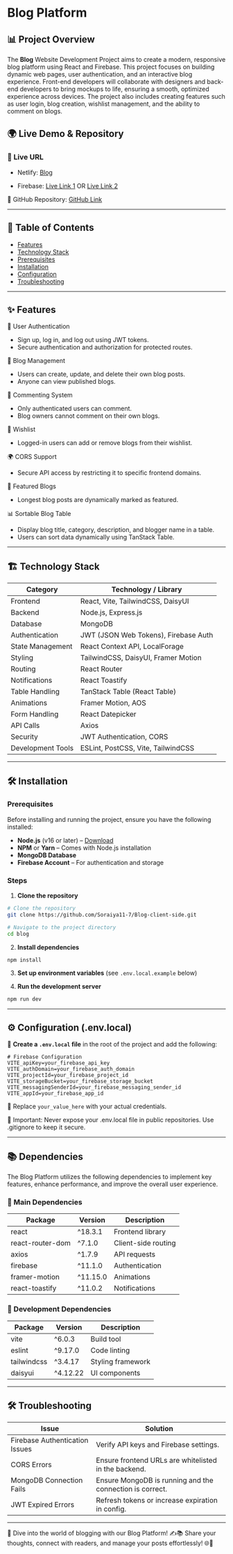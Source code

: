 # Blog Platform 

## 📊  Project Overview


The **Blog** Website Development Project aims to create a modern, responsive blog platform using React and Firebase. This project focuses on building dynamic web pages, user authentication, and an interactive blog experience. Front-end developers will collaborate with designers and back-end developers to bring mockups to life, ensuring a smooth, optimized experience across devices. The project also includes creating features such as user login, blog creation, wishlist management, and the ability to comment on blogs.

## 🌍 Live Demo & Repository

### 🚀 Live URL

   - Netlify: [Blog ](https://classy-crostata-0cf8d9.netlify.app/)

   - Firebase: [Live Link 1](https://simple-firebase-6b2b7.firebaseapp.com/) OR [Live Link 2](https://simple-firebase-6b2b7.web.app/)

🔗 GitHub Repository: [GitHub Link](https://github.com/Soraiya11-7/Blog-client-side)


---

## 📖 Table of Contents
- [Features](#features)
- [Technology Stack](#technology-stack)
- [Prerequisites](#prerequisites)
- [Installation](#installation)
- [Configuration](#configuration)
- [Troubleshooting](#troubleshooting)
---

## ✨ Features
🔐 User Authentication  
- Sign up, log in, and log out using JWT tokens.  
- Secure authentication and authorization for protected routes.  

📝 Blog Management  
- Users can create, update, and delete their own blog posts.  
- Anyone can view published blogs.  

💬 Commenting System  
- Only authenticated users can comment.  
- Blog owners cannot comment on their own blogs.  

💖 Wishlist  
- Logged-in users can add or remove blogs from their wishlist.   

🌍 CORS Support  
- Secure API access by restricting it to specific frontend domains.  

🌟 Featured Blogs  
- Longest blog posts are dynamically marked as featured.  

📊 Sortable Blog Table  
- Display blog title, category, description, and blogger name in a table.  
- Users can sort data dynamically using TanStack Table.  
---


## 🏗️ Technology Stack


|  Category            | Technology / Library |
|---------------------|---------------------|
| Frontend         | React, Vite, TailwindCSS, DaisyUI             |
| Backend          | Node.js, Express.js                           |
| Database         | MongoDB                                       |
| Authentication   | JWT (JSON Web Tokens), Firebase Auth         |
| State Management | React Context API, LocalForage              |
| Styling         | TailwindCSS, DaisyUI, Framer Motion          |
| Routing         | React Router                                  |
| Notifications   | React Toastify                               |
| Table Handling  | TanStack Table (React Table)                 |
| Animations      | Framer Motion, AOS                           |
| Form Handling   | React Datepicker                             |
| API Calls       | Axios                                        |
| Security       | JWT Authentication, CORS                     |
| Development Tools | ESLint, PostCSS, Vite, TailwindCSS         |


---

## 🛠 Installation

### Prerequisites
Before installing and running the project, ensure you have the following installed:
- **Node.js** (v16 or later) – [Download](https://nodejs.org/)
- **NPM** or **Yarn** – Comes with Node.js installation
- **MongoDB Database** 
- **Firebase Account** – For authentication and storage

### Steps
1. **Clone the repository**

```sh
# Clone the repository
git clone https://github.com/Soraiya11-7/Blog-client-side.git

# Navigate to the project directory
cd blog
```
2. **Install dependencies**

```sh
npm install
```
3. **Set up environment variables** (see `.env.local.example` below)

4. **Run the development server**

```sh
npm run dev
```


---

## ⚙️ Configuration (.env.local)

📌 **Create a `.env.local` file** in the root of the project and add the following:

```env
# Firebase Configuration
VITE_apiKey=your_firebase_api_key
VITE_authDomain=your_firebase_auth_domain
VITE_projectId=your_firebase_project_id
VITE_storageBucket=your_firebase_storage_bucket
VITE_messagingSenderId=your_firebase_messaging_sender_id
VITE_appId=your_firebase_app_id

```
🔹 Replace `your_value_here` with your actual credentials.

🚨 Important: Never expose your .env.local file in public repositories. Use .gitignore to keep it secure.

---

## 📚 Dependencies

The Blog Platform utilizes the following dependencies to implement key features, enhance performance, and improve the overall user experience.

### 📌 Main Dependencies  

| Package            | Version   | Description                |
|---------------------- | ---------- | ---------------------------|
| react             | ^18.3.1   | Frontend library           |
| react-router-dom  | ^7.1.0    | Client-side routing        |
| axios             | ^1.7.9    | API requests               |
| firebase          | ^11.1.0   | Authentication             |
| framer-motion     | ^11.15.0  | Animations                 |
| react-toastify    | ^11.0.2   | Notifications              |


### 📌 Development Dependencies  

| Package             | Version  | Description               |
|---------------------- | ---------- | ---------------------------|
| vite               | ^6.0.3   | Build tool                |
| eslint             | ^9.17.0  | Code linting              |
| tailwindcss        | ^3.4.17  | Styling framework         |
| daisyui            | ^4.12.22 | UI components             |

---

## 🛠 Troubleshooting

| Issue                         | Solution                                             |
|---------------------|---------------------|
| Firebase Authentication Issues | Verify API keys and Firebase settings.             |
| CORS Errors                    | Ensure frontend URLs are whitelisted in the backend. |
| MongoDB Connection Fails       | Ensure MongoDB is running and the connection is correct. |
| JWT Expired Errors             | Refresh tokens or increase expiration in config.   |
--- 

 
🚀 Dive into the world of blogging with our Blog Platform! ✍️📚 Share your thoughts, connect with readers, and manage your posts effortlessly! 🌐💬















